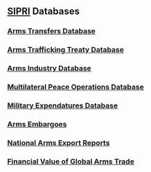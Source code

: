 ## [SIPRI](https://www.sipri.org/) Databases

### [Arms Transfers Database](https://www.sipri.org/databases/armstransfers)

### [Arms Trafficking Treaty Database](http://www.att-assistance.org/?page_id=45)

### [Arms Industry Database](https://www.sipri.org/databases/armsindustry)

### [Multilateral Peace Operations Database](https://www.sipri.org/databases/pko)

### [Military Expendatures Database](https://www.sipri.org/databases/milex)

### [Arms Embargoes](https://www.sipri.org/databases/embargoes)

### [National Arms Export Reports](https://www.sipri.org/databases/national-reports)

### [Financial Value of Global Arms Trade](https://www.sipri.org/databases/financial-value-global-arms-trade)
